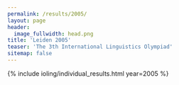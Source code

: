 ```yaml
---
permalink: /results/2005/
layout: page
header:
  image_fullwidth: head.png
title: 'Leiden 2005'
teaser: 'The 3th International Linguistics Olympiad'
sitemap: false
---
```


{% include ioling/individual_results.html year=2005 %}